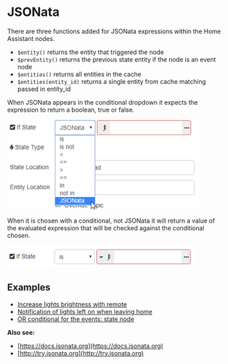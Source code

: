 # JSONata

There are three functions added for JSONata expressions within the Home Assistant nodes.

- `$entity()` returns the entity that triggered the node
- `$prevEntity()` returns the previous state entity if the node is an event node
- `$entities()` returns all entities in the cache
- `$entities(entity_id)` returns a single entity from cache matching passed in entity_id

When JSONata appears in the conditional dropdown it expects the expression to return a boolean, true or false.

![](./images/jsonata_1.png)

When it is chosen with a conditional, not JSONata it will return a value of the evaluated expression that will be checked against the conditional chosen.

![](./images/jsonata_2.png)

## Examples

- [Increase lights brightness with remote](/cookbook/jsonata.html#increase-lights-brightness-with-remote)
- [Notification of lights left on when leaving home](/cookbook/jsonata.html#notification-of-lights-left-on-when-leaving-home)
- [OR conditional for the events: state node](/cookbook/jsonata.html#or-conditional-for-the-events-state-node)

**Also see:**

- [https://docs.jsonata.org](https://docs.jsonata.org)
- [http://try.jsonata.org](http://try.jsonata.org)
